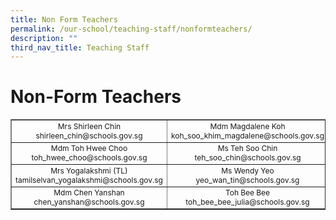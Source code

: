 ```yaml
---
title: Non Form Teachers
permalink: /our-school/teaching-staff/nonformteachers/
description: ""
third_nav_title: Teaching Staff
---
```

# **Non-Form Teachers**

<table style="text-align: center; font-size: 12px; border-collapse: collapse;" border="1" width="100%">
<tbody>
<tr>
<td width="333">Mrs Shirleen Chin<br>shirleen_chin@schools.gov.sg</td>
<td width="333">Mdm Magdalene Koh<br>koh_soo_khim_magdalene@schools.gov.sg</td>
<td width="333">Mrs Revinder Chopra<br>revinder_kaur_dhillon@schools.gov.sg</td>
</tr>
<tr>
<td width="333">Mdm Toh Hwee Choo<br>toh_hwee_choo@schools.gov.sg</td>
<td width="333">Ms Teh Soo Chin<br>teh_soo_chin@schools.gov.sg</td>
<td width="333">Mrs Shirley Sim<br>sim_lee_noi_shirley@schools.gov.sg</td>
</tr>
<tr>
<td width="333">Mrs Yogalakshmi (TL)<br>tamilselvan_yogalakshmi@schools.gov.sg</td>
<td width="333">Ms Wendy Yeo<br>yeo_wan_tin@schools.gov.sg</td>
<td width="333">Mdm Heriana Fairus 
Mohamed Ibrahim<br>heriana_fairus_mohamed_ibrahim_a@schools.gov.sg</td>
</tr>
	<tr>
<td width="333">Mdm Chen Yanshan<br>chen_yanshan@schools.gov.sg</td>
<td width="333">Toh Bee Bee<br>toh_bee_bee_julia@schools.gov.sg</td>

</tr>
</tbody>
</table>